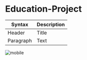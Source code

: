 # Education-Project

| Syntax | Description |
| ----------- | ----------- |
| Header | Title |
| Paragraph | Text |
![mobile](https://user-images.githubusercontent.com/131857023/236658672-0f910380-e9e6-4cb6-b3e3-646d05e1b730.gif)
